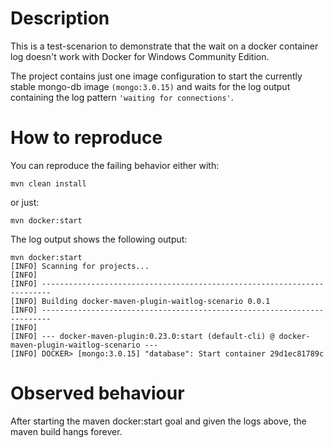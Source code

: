 # Description

This is a test-scenarion to demonstrate that the wait on a docker container log doesn't
work with Docker for Windows Community Edition.

The project contains just one image configuration to start the currently stable
mongo-db image `(mongo:3.0.15)` and waits for the log output containing
the log pattern `'waiting for connections'`.

# How to reproduce

You can reproduce the failing behavior either with:

```shell
mvn clean install
```

or just:

```shell
mvn docker:start
```

The log output shows the following output:

```shell
mvn docker:start
[INFO] Scanning for projects...
[INFO]
[INFO] ------------------------------------------------------------------------
[INFO] Building docker-maven-plugin-waitlog-scenario 0.0.1
[INFO] ------------------------------------------------------------------------
[INFO]
[INFO] --- docker-maven-plugin:0.23.0:start (default-cli) @ docker-maven-plugin-waitlog-scenario ---
[INFO] DOCKER> [mongo:3.0.15] "database": Start container 29d1ec81789c
```

# Observed behaviour

After starting the maven docker:start goal and given the logs above, the maven build
hangs forever.